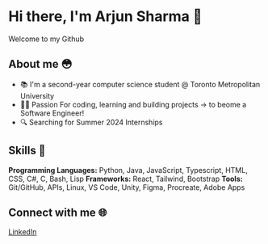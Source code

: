 # Hi there, I'm Arjun Sharma 👋
Welcome to my Github 

## About me 😳

- 📚 I'm a second-year computer science student @ Toronto Metropolitan University 
- 👨‍💻 Passion For coding, learning and building projects -> to beome a Software Engineer!
- 🔍 Searching for Summer 2024 Internships


## Skills 👾

**Programming Languages:** Python, Java, JavaScript, Typescript, HTML, CSS, C#, C, Bash, Lisp
**Frameworks:** React, Tailwind, Bootstrap
**Tools:** Git/GitHub, APIs, Linux, VS Code, Unity, Figma, Procreate, Adobe Apps

## Connect with me 🌐

[LinkedIn](www.linkedin.com/in/arjunsharma0510) 



<!--
**arj5/arj5** is a ✨ _special_ ✨ repository because its `README.md` (this file) appears on your GitHub profile.

Here are some ideas to get you started:

 - 🔭 I’m currently working on ...
- 🌱 I’m currently learning ...
- 👯 I’m looking to collaborate on ...
- 🤔 I’m looking for help with ...
- 💬 Ask me about ...
- 📫 How to reach me: ...
- 😄 Pronouns: ...
- ⚡ Fun fact: ...
-->
